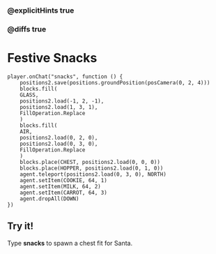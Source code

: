 ### @explicitHints true

### @diffs true

# Festive Snacks

```template
player.onChat("snacks", function () {
    positions2.save(positions.groundPosition(posCamera(0, 2, 4)))
    blocks.fill(
    GLASS,
    positions2.load(-1, 2, -1),
    positions2.load(1, 3, 1),
    FillOperation.Replace
    )
    blocks.fill(
    AIR,
    positions2.load(0, 2, 0),
    positions2.load(0, 3, 0),
    FillOperation.Replace
    )
    blocks.place(CHEST, positions2.load(0, 0, 0))
    blocks.place(HOPPER, positions2.load(0, 1, 0))
    agent.teleport(positions2.load(0, 3, 0), NORTH)
    agent.setItem(COOKIE, 64, 1)
    agent.setItem(MILK, 64, 2)
    agent.setItem(CARROT, 64, 3)
    agent.dropAll(DOWN)
})
```

## Try it!

Type **snacks** to spawn a chest fit for Santa.